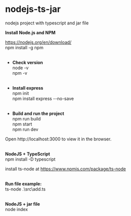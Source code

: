 # nodejs-ts-jar<br />
nodejs project with typescript and jar file<br />

**Install Node.js and NPM**<br />

https://nodejs.org/en/download/<br />
npm install -g npm<br /><br />

- **Check version**<br />
node -v<br />
npm -v<br /><br />

- **Install express**<br />
npm init<br />
npm install express --no-save<br /><br />

- **Build and run the project**<br />
npm run build<br />
npm start<br />
npm run dev<br />

Open http://localhost:3000 to view it in the browser.<br /><br />

**NodeJS + TypeScript**<br />
npm install -D typescript<br />

install ts-node at https://www.npmjs.com/package/ts-node<br /><br />

**Run file example:**<br />
ts-node .\src\add.ts<br /><br />

**NodeJS + jar file**<br />
node index
